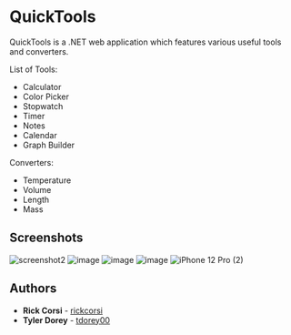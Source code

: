 
# QuickTools

QuickTools is a .NET web application which features various useful tools and converters.

List of Tools:
* Calculator
* Color Picker
* Stopwatch
* Timer
* Notes
* Calendar
* Graph Builder

Converters:
* Temperature
* Volume
* Length
* Mass

## Screenshots
![screenshot2](https://user-images.githubusercontent.com/90643765/222787167-3d43e510-b5e6-482c-926a-1a5c3e35163e.png)
![image](https://user-images.githubusercontent.com/90643765/222787848-706425ad-ba98-4f23-9300-cbb9f6357f1b.png)
![image](https://user-images.githubusercontent.com/90643765/222788698-bf8061eb-98ac-45b0-9385-14f0a0365a5f.png)
![image](https://user-images.githubusercontent.com/90643765/222787455-0971c422-d6b0-4cef-8cff-26bd986194ad.png)
![iPhone 12 Pro (2)](https://user-images.githubusercontent.com/90643765/222789823-ec6ebd1b-9a0b-43a0-9f7d-13444e90f59c.png)

## Authors
  - **Rick Corsi** -
    [rickcorsi](https://github.com/rickcorsi)
  - **Tyler Dorey** -
    [tdorey00](https://github.com/tdorey00)
